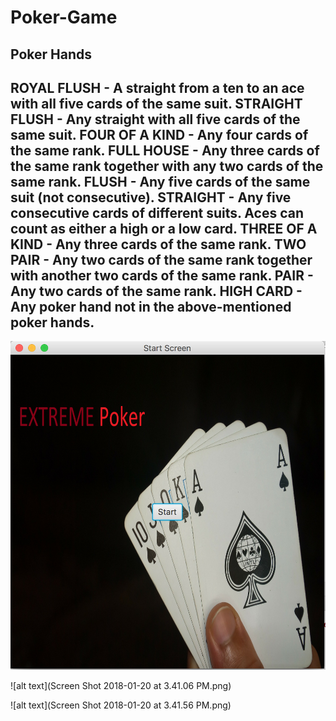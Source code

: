 # Poker-Game

Poker Hands
------------------------------------------------------------------------------------------------------------------------------
ROYAL FLUSH - A straight from a ten to an ace with all five cards of the same suit.
STRAIGHT FLUSH - Any straight with all five cards of the same suit.
FOUR OF A KIND - Any four cards of the same rank.
FULL HOUSE - Any three cards of the same rank together with any two cards of the same rank.
FLUSH - Any five cards of the same suit (not consecutive).
STRAIGHT - Any five consecutive cards of different suits. Aces can count as either a high or a low card.
THREE OF A KIND - Any three cards of the same rank.
TWO PAIR - Any two cards of the same rank together with another two cards of the same rank.
PAIR - Any two cards of the same rank.
HIGH CARD - Any poker hand not in the above-mentioned poker hands.
------------------------------------------------------------------------------------------------------------------------------

![alt text](https://github.com/Yizra/Poker-Game/blob/master/Screen%20Shot%202018-01-20%20at%203.38.31%20PM.png)

![alt text](Screen Shot 2018-01-20 at 3.41.06 PM.png)

![alt text](Screen Shot 2018-01-20 at 3.41.56 PM.png)
